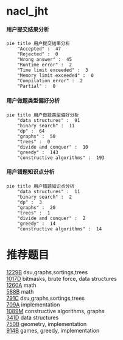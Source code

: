 # nacl_jht

<!-- tabs:start -->



#### **用户提交结果分析**

```mermaid
pie title 用户提交结果分析
    "Accepted" :  47
    "Rejected" :  0
    "Wrong answer" :  45
    "Runtime error" :  2
    "Time limit exceeded" :  3
    "Memory limit exceeded" :  0
    "Compilation error" :  2
    "Partial" :  0
```

#### **用户做题类型偏好分析**

```mermaid
pie title 用户做题类型偏好分析
    "data structures" :  91
    "binary search" :  11
    "dp" :  64
    "graphs" :  50
    "trees" :  0
    "divide and conquer" :  10
    "greedy" :  143
    "constructive algorithms" :  193
```
#### **用户错题知识点分析**

```mermaid
pie title 用户错题知识点分析
    "data structures" :  11
    "binary search" :  2
    "dp" :  3
    "graphs" :  20
    "trees" :  1
    "divide and conquer" :  2
    "greedy" :  14
    "constructive algorithms" :  14
```



<!-- tabs:end -->
# 推荐题目
[1229B](https://codeforces.com/contest/1229/problem/B)		dsu,graphs,sortings,trees		  
[1017D](https://codeforces.com/contest/1017/problem/D)		bitmasks,
                        brute force,
                        data structures		  
[1260A](https://codeforces.com/contest/1260/problem/A)		math		  
[588B](https://codeforces.com/contest/588/problem/B)		math		  
[791C](https://codeforces.com/contest/791/problem/C)		dsu,graphs,sortings,trees		  
[709A](https://codeforces.com/contest/709/problem/A)		implementation		  
[1089M](https://codeforces.com/contest/1089/problem/M)		constructive algorithms,
                        graphs		  
[341D](https://codeforces.com/contest/341/problem/D)		data structures		  
[750B](https://codeforces.com/contest/750/problem/B)		geometry,
                        implementation		  
[914B](https://codeforces.com/contest/914/problem/B)		games,
                        greedy,
                        implementation		  
